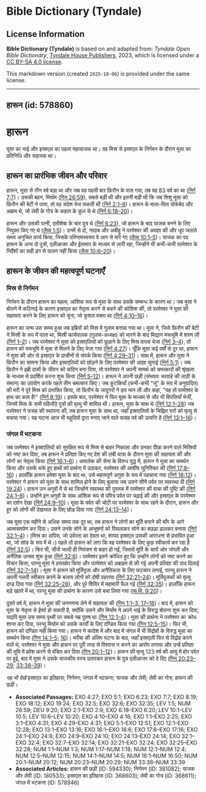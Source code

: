 # Bible Dictionary (Tyndale)

## License Information

**Bible Dictionary (Tyndale)** is based on and adapted from: _Tyndale Open Bible Dictionary_, [Tyndale House Publishers](https://tyndaleopenresources.com/), 2023, which is licensed under a [CC BY-SA 4.0 license](https://creativecommons.org/licenses/by-sa/4.0/legalcode.en).

This markdown version (created `2025-10-06`) is provided under the same license.



--------------------------------

## हारून (id: 578860)

हारून
=====

मूसा का भाई और इस्राएल का पहला महायाजक था। वह मिस्र से इस्राएल के निर्गमन के दौरान मूसा का प्रतिनिधि और सहायक था।

हारून का प्रारंभिक जीवन और परिवार
---------------------------------

हारून, मूसा से तीन वर्ष बड़ा था और जब वह पहली बार फ़िरौन के पास गया, तब वह 83 वर्ष का था ([निर्ग 7:7](https://ref.ly/Exod7:7))। उसकी बहन, मिर्याम ([गिन 26:59](https://ref.ly/Num26:59)), सबसे बड़ी थी और इतनी बड़ी थी कि जब शिशु मूसा को फ़िरौन की बेटी ने पाया, तो वह संदेश भेज सकती थी ([निर्ग 2:1–9](https://ref.ly/Exod2:1-Exod2:9))। हारून के माता\-पिता योकेबेद और अम्राम थे, जो लेवी के गोत्र के कहात के कुल से थे ([निर्ग 6:18–20](https://ref.ly/Exod6:18-Exod6:20))।

हारून और उसकी पत्नी, एलीशेबा के चार पुत्र थे ([निर्ग 6:23](https://ref.ly/Exod6:23)), जो हारून के बाद याजक बनने के लिए नियुक्त किए गए थे ([लैव्य 1:5](https://ref.ly/Lev1:5))। उनमें से दो, नादाब और अबीहू ने परमेश्वर की अवज्ञा की और धूप जलाते समय अनुचित कार्य किया, जिसके परिणामस्वरूप वे आग से मारे गए ([लैव्य 10:1–5](https://ref.ly/Lev10:1-Lev10:5))। याजक का पद हारून के अन्य दो पुत्रों, एलीआजर और ईतामार के माध्यम से ज़ारी रहा, जिन्होंने भी कभी\-कभी परमेश्वर के निर्देशों का सही ढंग से पालन नहीं किया ([लैव्य 10:6–20](https://ref.ly/Lev10:6-Lev10:20))।

हारून के जीवन की महत्वपूर्ण घटनाएँ
----------------------------------

### मिस्र से निर्गमन

निर्गमन के दौरान हारून का महत्व, आंशिक रूप से मूसा के साथ उसके सम्बन्ध के कारण था। जब मूसा ने बोलने में कठिनाई के कारण इस्राएल का नेतृत्व करने से बचने की कोशिश की, तो परमेश्वर ने मूसा की सहायता करने के लिए हारून को चुना, जो कुशल वक्ता था ([निर्ग 4:10–16](https://ref.ly/Exod4:10-Exod4:16))।

हारून का जन्म उस समय हुआ जब इब्रियों को मिस्र में गुलाम बनाया गया था। मूसा ने, जिसे फ़िरौन की बेटी ने मिस्री के रूप में पाला था, मिस्री कार्यपालक (ग़ुलाम\-अध्यक्ष) को मारने के बाद मिद्यान मरूभूमि में शरण ली ([निर्ग 1–2](https://ref.ly/Exod1:1-Exod2:25))। जब परमेश्वर ने मूसा को इस्राएलियों को छुड़ाने के लिए मिस्र वापस भेजा ([निर्ग 3–4](https://ref.ly/Exod3:1-Exod4:31)), तो हारून को मरूभूमि में मूसा से मिलने के लिए भेजा गया ([निर्ग 4:27](https://ref.ly/Exod4:27))। चूँकि मूसा कई वर्षों से दूर था, हारून ने मूसा की ओर से इस्राएल के प्राचीनों से संपर्क किया ([निर्ग 4:29–31](https://ref.ly/Exod4:29-Exod4:31))। साथ में, हारून और मूसा ने फ़िरौन का सामना किया और इस्राएलियों को छोड़ने के लिए परमेश्वर की आज्ञा सुनाई ([निर्ग 5:1](https://ref.ly/Exod5:1))। जब फ़िरौन ने इब्री दासों के जीवन को कठिन बना दिया, तो परमेश्वर ने अपनी सामर्थ को चमत्कारों की श्रृंखला के माध्यम से प्रदर्शित करना शुरू किया ([निर्ग 5–12](https://ref.ly/Exod5:1-Exod12:51))। हारून ने अपनी छड़ी (संभवतः चरवाहे की लाठी के समान) का उपयोग करके पहले तीन चमत्कार किए। जब कुटकियाँ (कभी\-कभी "जूं" के रूप में अनुवादित) की मरी ने पूरे मिस्र को प्रभावित किया, तो फ़िरौन के जादूगरों ने हार मान ली और कहा, "यह तो परमेश्वर के हाथ का काम है!" ([निर्ग 8:19](https://ref.ly/Exod8:19))। इसके बाद, परमेश्वर ने फिर मूसा के माध्यम से और भी विपत्तियाँ भेजीं, जिनमें मिस्र के सभी पहिलौठे पुत्रों की मृत्यु भी शामिल थी। हारून, मूसा के साथ थे ([निर्ग 12:1–28](https://ref.ly/Exod12:1-Exod12:28)) जब परमेश्वर ने फसह की स्थापना की, तब हारून मूसा के साथ था, जहाँ इस्राएलियों के चिह्नित घरों को मृत्यु से बचाया गया। यह घटना आज भी यहूदियों द्वारा मनाए जाने वाले फसह पर्व की उत्पत्ति है ([निर्ग 13:1–16](https://ref.ly/Exod13:1-Exod13:16))।

### जंगल में भटकना

जब परमेश्वर ने इस्राएलियों को सुरक्षित रूप से मिस्र से बाहर निकाला और उनका पीछा करने वाले मिस्रियों को नष्ट कर दिया, तब हारून ने प्रतिज्ञा किए गए देश की लंबी यात्रा के दौरान मूसा की सहायता की और लोगों का नेतृत्व किया ([निर्ग 16:1–6](https://ref.ly/Exod16:1-Exod16:6))। अमालेक की सेना के विरुध युद्ध में, हारून ने मूसा का समर्थन किया और उसके थके हुए हाथों को प्रार्थना में उठाकर, परमेश्वर की आशीष सुनिश्चित की ([निर्ग 17:8–16](https://ref.ly/Exod17:8-Exod17:16))। हालाँकि हारून हमेशा मूसा के बाद था, उसे महत्वपूर्ण अगुवा के रूप में पहचाना गया ([निर्ग 18:12](https://ref.ly/Exod18:12))। परमेश्वर ने हारून को मूसा के साथ शामिल होने के लिए बुलाया जब उसने सीनै पर्वत पर व्यवस्था दी ([निर्ग 19:24](https://ref.ly/Exod19:24))। हारून उन अगुवों में से था जिन्होंने व्यवस्था की पुस्तक में परमेश्वर की वाचा की पुष्टि की ([निर्ग 24:1–8](https://ref.ly/Exod24:1-Exod24:8))। उन्होंने इन अगुवों के साथ आंशिक रूप से पवित्र पर्वत पर चढ़ाई की और इस्राएल के परमेश्वर का दर्शन देखा ([निर्ग 24:9–10](https://ref.ly/Exod24:9-Exod24:10))। मूसा के पर्वत की चोटी पर परमेश्वर के साथ रहने के दौरान, हारून और हूर को लोगों की देखभाल के लिए छोड़ दिया गया ([निर्ग 24:13–14](https://ref.ly/Exod24:13-Exod24:14))।

जब मूसा एक महीने से अधिक समय तक दूर था, तब हारून ने लोगों का मूर्ति बनाने की माँग के आगे आत्मसमर्पण कर दिया। उसने उनके सोने के आभूषणों को पिघलाकर सोने का बछड़ा ढालकर बनाया ([निर्ग 32:1–4](https://ref.ly/Exod32:1-Exod32:4))। (मिस्र का अपिस, जो उर्वरता का देवता था, शायद इस्राएल उसकी आराधना से प्रभावित हुआ था, जो सांड के रूप में थे।) पहले तो हारून को लगा कि वह परमेश्वर के लिए कुछ स्वीकार्य कर रहा है ([निर्ग 32:5](https://ref.ly/Exod32:5))। फिर भी, चीजें जल्दी ही नियंत्रण से बाहर हो गईं, जिससे मूर्ति के चारों ओर जंगली और अनैतिक उत्सव शुरू हुआ ([निर्ग 32:6](https://ref.ly/Exod32:6))। परमेश्वर इतने क्रोधित हुए कि उन्होंने लोगों को नष्ट करने का विचार किया, परन्तु मूसा ने हस्तक्षेप किया और परमेश्वर को अब्राहम से की गई अपनी प्रतिज्ञा की याद दिलाई ([निर्ग 32:7–14](https://ref.ly/Exod32:7-Exod32:14))। मूसा ने हारून को मूर्तिपूजा और अनैतिकता के लिए फटकार लगाई, परन्तु हारून ने अपनी गलती स्वीकार करने के बजाय लोगों को दोषी ठहराया ([निर्ग 32:21–24](https://ref.ly/Exod32:21-Exod32:24))। मूर्तिपूजकों को मृत्यु दण्ड दिया गया ([निर्ग 32:25–28](https://ref.ly/Exod32:25-Exod32:28)), और पूरे शिविर में महामारी फैल गई ([निर्ग 32:35](https://ref.ly/Exod32:35))। हालाँकि हारून बड़े खतरे में था, परन्तु मूसा की प्रार्थना के कारण उसे बचा लिया गया ([व्य.वि. 9:20](https://ref.ly/Deut9:20))।

दूसरे वर्ष में, हारून ने मूसा की जनगणना लेने में सहायता की ([गिन 1:1–3, 17–18](https://ref.ly/Num1:1-Num1:3))। बाद में, हारून को मूसा के नेतृत्व से ईर्ष्या हो सकती है, क्योंकि उसने और मिर्याम ने अपने भाई के विरुद्ध बोलना शुरू कर दिया, यद्यपि मूसा उस समय पृथ्वी पर सबसे नम्र पुरुष था ([गिन 12:1–4](https://ref.ly/Num12:1-Num12:4))। मूसा की प्रार्थना ने परमेश्वर का क्रोध शान्त कर दिया, परन्तु मिर्याम को उसके कार्यों के लिए दण्डित किया गया ([गिन 12:5–15](https://ref.ly/Num12:5-Num12:15))। फिर भी, हारून को दण्डित नहीं किया गया। हारून ने कादेश में और बाद में जंगल में भी विद्रोहों के विरुद्ध मूसा का समर्थन किया ([गिन 14:1–5;](https://ref.ly/Num14:1-Num14:5) [16](https://ref.ly/Num16:1-Num16:50))। मरीबा की अंतिम घटना के बाद, जहाँ इस्राएली फिर से विद्रोह करने वाले थे, परमेश्वर ने मूसा और हारून पर पूरी तरह से विश्वास न करने का आरोप लगाया और उन्हें प्रतिज्ञा की भूमि में प्रवेश करने से वंचित कर दिया ([गिन 20:1–12](https://ref.ly/Num20:1-Num20:12))। हारून की मृत्यु 123 वर्ष की आयु में होर पर्वत पर हुई, बाद में मूसा ने उसके याजकीय वस्त्र उतारकर हारून के पुत्र एलीआजर को दे दिए ([गिन 20:23–29](https://ref.ly/Num20:23-Num20:29); [33:38–39](https://ref.ly/Num33:38-Num33:39))।

*यह भी देखें* इस्राएल का इतिहास; निर्गमन; जंगल में भटकना; याजक और लेवी; लेवी का गोत्र; हारून की छड़ी।

* **Associated Passages:** EXO 4:27; EXO 5:1; EXO 6:23; EXO 7:7; EXO 8:19; EXO 18:12; EXO 19:24; EXO 32:5; EXO 32:6; EXO 32:35; LEV 1:5; NUM 26:59; DEU 9:20; EXO 2:1–EXO 2:9; EXO 6:18–EXO 6:20; LEV 10:1–LEV 10:5; LEV 10:6–LEV 10:20; EXO 4:10–EXO 4:16; EXO 1:1–EXO 2:25; EXO 3:1–EXO 4:31; EXO 4:29–EXO 4:31; EXO 5:1–EXO 12:51; EXO 12:1–EXO 12:28; EXO 13:1–EXO 13:16; EXO 16:1–EXO 16:6; EXO 17:8–EXO 17:16; EXO 24:1–EXO 24:8; EXO 24:9–EXO 24:10; EXO 24:13–EXO 24:14; EXO 32:1–EXO 32:4; EXO 32:7–EXO 32:14; EXO 32:21–EXO 32:24; EXO 32:25–EXO 32:28; NUM 1:1–NUM 1:3; NUM 1:17–NUM 1:18; NUM 12:1–NUM 12:4; NUM 12:5–NUM 12:15; NUM 14:1–NUM 14:5; NUM 16:1–NUM 16:50; NUM 20:1–NUM 20:12; NUM 20:23–NUM 20:29; NUM 33:38–NUM 33:39
* **Associated Articles:** हारून की छड़ी (ID: 594330); निर्गमन (ID: 381082); याजक और लेवी (ID: 180533); इस्राएल का इतिहास  (ID: 368603); लेवी का गोत्र (ID: 368611); जंगल में भटकना (ID: 578946)

